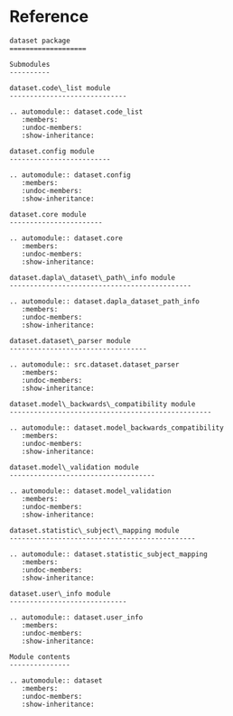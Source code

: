 # Reference

<!--
The content of the {eval-rst} block below is generated by the command:
poetry run sphinx-apidoc -T -f -t ./docs/templates -o ./docs ./src
from the root directory.

You need to rerun the command when python files are added, deleted or renamed.
Copy the content from the generated
dapla_toolbelt_metadata.rst file to the {eval-rst} block below and
delete the .rst file afterwards.
-->

```{eval-rst}
dataset package
===================

Submodules
----------

dataset.code\_list module
-----------------------------

.. automodule:: dataset.code_list
   :members:
   :undoc-members:
   :show-inheritance:

dataset.config module
-------------------------

.. automodule:: dataset.config
   :members:
   :undoc-members:
   :show-inheritance:

dataset.core module
-----------------------

.. automodule:: dataset.core
   :members:
   :undoc-members:
   :show-inheritance:

dataset.dapla\_dataset\_path\_info module
---------------------------------------------

.. automodule:: dataset.dapla_dataset_path_info
   :members:
   :undoc-members:
   :show-inheritance:

dataset.dataset\_parser module
----------------------------------

.. automodule:: src.dataset.dataset_parser
   :members:
   :undoc-members:
   :show-inheritance:

dataset.model\_backwards\_compatibility module
--------------------------------------------------

.. automodule:: dataset.model_backwards_compatibility
   :members:
   :undoc-members:
   :show-inheritance:

dataset.model\_validation module
------------------------------------

.. automodule:: dataset.model_validation
   :members:
   :undoc-members:
   :show-inheritance:

dataset.statistic\_subject\_mapping module
----------------------------------------------

.. automodule:: dataset.statistic_subject_mapping
   :members:
   :undoc-members:
   :show-inheritance:

dataset.user\_info module
-----------------------------

.. automodule:: dataset.user_info
   :members:
   :undoc-members:
   :show-inheritance:

Module contents
---------------

.. automodule:: dataset
   :members:
   :undoc-members:
   :show-inheritance:
```
